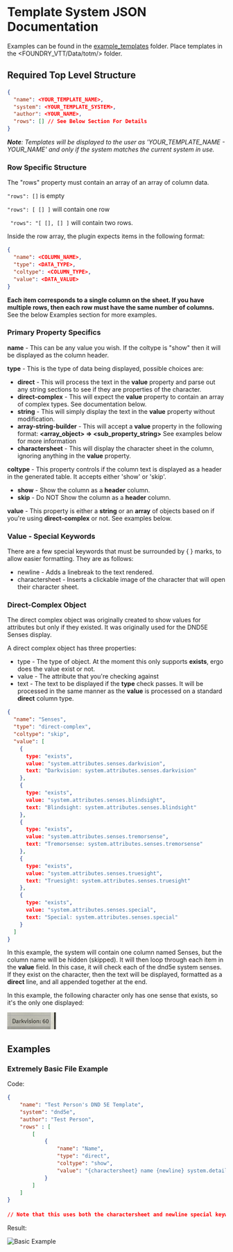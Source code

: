 # Template System JSON Documentation

Examples can be found in the [example_templates](https://github.com/EddieDover/Theater-of-the-Mind/example_templates) folder.
Place templates in the <FOUNDRY_VTT/Data/totm/> folder.

## Required Top Level Structure

```json
{
  "name": <YOUR_TEMPLATE_NAME>,
  "system": <YOUR_TEMPLATE_SYSTEM>,
  "author": <YOUR_NAME>,
  "rows": [] // See Below Section For Details
}
```

***Note**: Templates will be displayed to the user as 'YOUR_TEMPLATE_NAME - YOUR_NAME' and only if the system matches the current system in use.*

### Row Specific Structure

The "rows" property must contain an array of an array of column data.

``` "rows": [] ``` is empty

``` "rows": [ [] ] ``` will contain one row

``` "rows": "[ [], [] ]``` will contain two rows.

Inside the row array, the plugin expects items in the following format:
```json
{
  "name": <COLUMN_NAME>,
  "type": <DATA_TYPE>,
  "coltype": <COLUMN_TYPE>,
  "value": <DATA_VALUE>
}
```

__Each item corresponds to a single column on the sheet. If you have multiple rows, then each row must have the same number of columns.__ See the below Examples section for more examples.

### Primary Property Specifics

**name** - This can be any value you wish. If the coltype is "show" then it will be displayed as the column header.

**type** - This is the type of data being displayed, possible choices are:
  * **direct** - This will process the text in the **value** property and parse out any string sections to see if they are properties of the character.
  * **direct-complex** - This will expect the **value** property to contain an array of complex types. See documentation below.
  * **string** - This will simply display the text in the **value** property without modification.
  * **array-string-builder** - This will accept a **value** property in the following format: **<array_object> => <sub_property_string>** See examples below for more information
  * **charactersheet** - This will display the character sheet in the column, ignoring anything in the **value** property.

**coltype** - This property controls if the column text is displayed as a header in the generated table. It accepts either 'show' or 'skip'.
  * **show** - Show the column as a **header** column.
  * **skip** - Do NOT Show the column as a **header** column.

**value** - This property is either a **string** or an **array** of objects based on if you're using **direct-complex** or not. See examples below.

### Value - Special Keywords

There are a few special keywords that must be surrounded by { } marks, to allow easier formatting. They are as follows:

  * newline - Adds a linebreak to the text rendered.
  * charactersheet - Inserts a clickable image of the character that will open their character sheet.

### Direct-Complex Object

The direct complex object was originally created to show values for attributes but only if they existed. It was originally used for the DND5E Senses display.

A direct complex object has three properties:
* type - The type of object. At the moment this only supports **exists**, ergo does the value exist or not.
* value - The attribute that you're checking against
* text - The text to be displayed if the **type** check passes. It will be processed in the same manner as the **value** is processed on a standard **direct** column type.

```json
{
  "name": "Senses",
  "type": "direct-complex",
  "coltype": "skip",
  "value": [
    {
      type: "exists",
      value: "system.attributes.senses.darkvision",
      text: "Darkvision: system.attributes.senses.darkvision"
    },
    {
      type: "exists",
      value: "system.attributes.senses.blindsight",
      text: "Blindsight: system.attributes.senses.blindsight"
    },
    {
      type: "exists",
      value: "system.attributes.senses.tremorsense",
      text: "Tremorsense: system.attributes.senses.tremorsense"
    },
    {
      type: "exists",
      value: "system.attributes.senses.truesight",
      text: "Truesight: system.attributes.senses.truesight"
    },
    {
      type: "exists",
      value: "system.attributes.senses.special",
      text: "Special: system.attributes.senses.special"
    }
  ]
}
```

In this example, the system will contain one column named Senses, but the column name will be hidden (skipped). It will then loop through each item in the **value** field. In this case, it will check each of the dnd5e system senses. If they exist on the character, then the text will be displayed, formatted as a **direct** line, and all appended together at the end.

In this example, the following character only has one sense that exists, so it's the only one displayed:

![Example Sense](example_templates/doc_images/senses1.png)

## Examples

### Extremely Basic File Example
Code:
```json
{
    "name": "Test Person's DND 5E Template",
    "system": "dnd5e",
    "author": "Test Person",
    "rows" : [
        [
            {
                "name": "Name",
                "type": "direct",
                "coltype": "show",
                "value": "{charactersheet} name {newline} system.details.race"
            }
        ]
    ]
}

// Note that this uses both the charactersheet and newline special keywords.
```
Result:

![Basic Example](example_templates/ex1.png)
